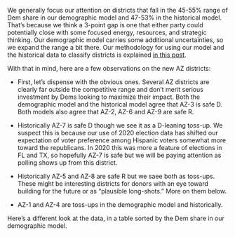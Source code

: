 We generally focus our attention on districts that fall in the 45-55% range of Dem share
in our demographic model and 47-53% in the historical model.
That’s because we think a 3-point gap is one
that either party could potentially close with some focused energy,
resources, and strategic thinking. Our demographic model carries some
additional uncertainties, so we expand the range a bit there.  Our methodology for
using our model and the historical data to classify districts is explained
[in this post][BRMethodology].

[BRMethodology]: https://blueripplepolitics.org/blog/high-yield-donation-opportunities

With that in mind,  here are a few observations on the new AZ districts:

- First, let’s dispense with the obvious ones. Several AZ districts are clearly
  far outside the competitive range and don’t merit serious investment by Dems
  looking to maximize their impact. Both the demographic model and the historical
  model agree that AZ-3 is safe D.
  Both models also agree that AZ-2, AZ-6 and AZ-9 are safe R.

- Historically AZ-7 is safe D though we see it as a D-leaning toss-up. We suspect this
  is because our use of 2020 election data has shifted our expectation of voter preference
  among Hispanic voters somewhat more toward the republicans. In 2020 this was more a feature
  of elections in FL and TX, so hopefully AZ-7 is safe but we will be paying attention as
  polling shows up from this district.

- Historically AZ-5 and AZ-8 are safe R but we saee both as toss-ups. These might be interesting
  districts for donors with an eye toward building for the future or as “plausible long-shots.”
  More on them below.

- AZ-1 and AZ-4 are toss-ups in the demographic model and historically.

Here’s a different look at the data, in a table sorted by the Dem share in our demographic model.
